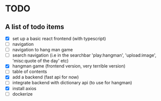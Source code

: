 # TODO

## A list of todo items

- [x] set up a basic react frontend (with typescript)
- [ ] navigation
- [ ] navigation to hang man game
- [ ] search navigation (i.e in the searchbar 'play:hangman', 'upload:image', 'misc:quote of the day' etc)
- [x] hangman game (frontend version, very terrible version)
- [ ] table of contents
- [x] add a backend (fast api for now)
- [ ] integrate backend with dictionary api (to use for hangman)
- [x] install axios
- [ ] dockerize